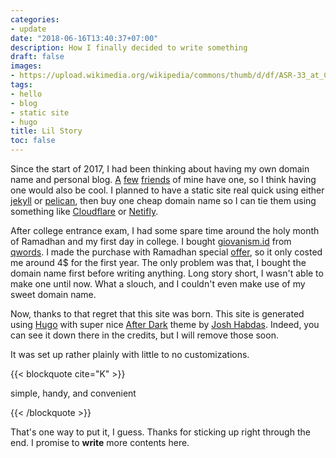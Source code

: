 ```yaml
---
categories:
- update
date: "2018-06-16T13:40:37+07:00"
description: How I finally decided to write something
draft: false
images:
- https://upload.wikimedia.org/wikipedia/commons/thumb/d/df/ASR-33_at_CHM.agr.jpg/800px-ASR-33_at_CHM.agr.jpg
tags:
- hello
- blog
- static site
- hugo
title: Lil Story
toc: false
---
```


Since the start of 2017, I had been thinking about having my own domain name and personal blog. [A](https://laymonage.com/) [few](https://yukiisbo.red/) [friends](https://refeed.github.io/) of mine have one, so I think having one would also be cool. I planned to have a static site real quick using either [jekyll](https://jekyllrb.com/) or [pelican](https://blog.getpelican.com/), then buy one cheap domain name so I can tie them using something like [Cloudflare](https://www.cloudflare.com/) or [Netifly](https://www.netlify.com/).

<!--more-->

After college entrance exam, I had some spare time around the holy month of Ramadhan and my first day in college. I bought [giovanism.id](http://giovanism.id) from [qwords](https://www.qwords.com/). I made the purchase with Ramadhan special [offer](https://blog.qwords.com/2017/06/16/weekend-bagi-bagi-thr-promo-domain-hosting/), so it only costed me around 4$ for the first year. The only problem was that, I bought the domain name first before writing anything. Long story short, I wasn't able to make one until now. What a slouch, and I couldn't even make use of my sweet domain name.

Now, thanks to that regret that this site was born. This site is generated using [Hugo](https://gohugo.io/) with super nice [After Dark](https://github.com/comfusion/after-dark) theme by [Josh Habdas](https://habd.as/). Indeed, you can see it down there in the credits, but I will remove those soon.

It was set up rather plainly with little to no customizations.

{{< blockquote cite="K" >}}
  <p>simple, handy, and convenient</p>
{{< /blockquote >}}

That's one way to put it, I guess. Thanks for sticking up right through the end. I promise to __write__ more contents here.

